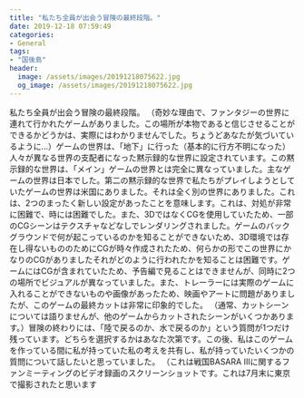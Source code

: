```yaml
---
title: "私たち全員が出会う冒険の最終段階。"
date: 2019-12-18 07:59:49
categories:
- General
tags:
- "国後島"
header:
  image: /assets/images/20191218075622.jpg
  og_image: /assets/images/20191218075622.jpg
---
```


私たち全員が出会う冒険の最終段階。 （奇妙な理由で、ファンタジーの世界に連れて行かれたゲームがありました。この場所が本物であると信じさせることができるかどうかは、実際にはわかりませんでした。ちょうどあなたが気づいているように…）ゲームの世界は、「地下」に行った（基本的に行方不明になった）人々が異なる世界の支配者になった黙示録的な世界に設定されています。この黙示録的な世界は、「メイン」ゲームの世界とは完全に異なっていました。主なゲームの世界は日本でした。第二の黙示録的な世界で私たちがプレイしようとしていたゲームの世界は米国にありました。それは全く別の世界にありました。これは、2つのまったく新しい設定があったことを意味します。これは、対処が非常に困難で、時には困難でした。また、3DではなくCGを使用していたため、一部のCGシーンはテクスチャなどなしでレンダリングされました。ゲームのバックグラウンドで何が起こっているのかを知ることができないため、3D環境では存在し得ないもののためにCGが時々作成されたため、何らかの形でこの世界にかなりのCGがありましたそれがどのように行われたかを知ることは困難です。ゲームにはCGが含まれていたため、予告編で見ることはできませんが、同時に2つの場所でビジュアルが異なっていました。また、トレーラーには実際のゲームに入れることができないものや画像があったため、映画やアートに問題がありましたが、このゲームの最終カットは非常に印象的でした。 （通常、カットシーンについては語りませんが、他のゲームからカットされたシーンがいくつかあります。）冒険の終わりには、「陸で戻るのか、水で戻るのか」という質問が1つだけ残っています。どちらを選択するかはあなた次第です。この後、私はこのゲームを作っている間に私が持っていた私の考えを共有し、私が持っていたいくつかの質問について話したいと思っていました。 （これは戦国BASARA IIIに関するファンミーティングのビデオ録画のスクリーンショットです。これは7月末に東京で撮影されたと思います
